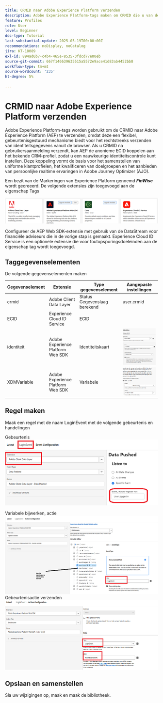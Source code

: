 ```yaml
---
title: CRMID naar Adobe Experience Platform verzenden
description: Adobe Experience Platform-tags maken om CRMID die u van de browser hebt ontvangen, naar Adobe Experience Platform te verzenden
feature: Profiles
role: User
level: Beginner
doc-type: Tutorial
last-substantial-update: 2025-05-19T00:00:00Z
recommendations: noDisplay, noCatalog
jira: KT-18089
exl-id: 894ad6b7-c4b4-465e-8535-3fdcd77e00eb
source-git-commit: 667f146639635515a5572e9ace41d83ab4452bb8
workflow-type: tm+mt
source-wordcount: '235'
ht-degree: 5%

---
```


# CRMID naar Adobe Experience Platform verzenden

Adobe Experience Platform-tags worden gebruikt om de CRMID naar Adobe Experience Platform (AEP) te verzenden, omdat deze een flexibel, gebeurtenisgestuurd mechanisme biedt voor het rechtstreeks verzenden van identiteitsgegevens vanuit de browser. Als u CRMID na gebruikersaanmelding verzendt, kan AEP de anonieme ECID koppelen aan het bekende CRM-profiel, zodat u een nauwkeurige identiteitscontrole kunt instellen. Deze koppeling vormt de basis voor het samenstellen van uniforme klantprofielen, het kwalificeren van doelgroepen en het aanbieden van persoonlijke realtime ervaringen in Adobe Journey Optimizer (AJO).

Een bezit van de Markeringen van Experience Platform genoemd _**FinWise**_ wordt gecreeerd. De volgende extensies zijn toegevoegd aan de eigenschap Tags

![ markeringen-uitbreidingen ](assets/tags-extensions.png)

Configureer de AEP Web SDK-extensie met gebruik van de DataStream voor financiële adviseurs die in de vorige stap is gemaakt.
Experience Cloud ID Service is een optionele extensie die voor foutopsporingsdoeleinden aan de eigenschap tag wordt toegevoegd.

## Taggegevenselementen

De volgende gegevenselementen maken

| Gegevenselement | Extensie | Type gegevenselement | Aangepaste instellingen |
|--------------|-----------------------------------|---------------------------|----------------------------------------|
| crmid | Adobe Client Data Layer | Status Gegevenslaag berekend | user.crmid |
| ECID | Experience Cloud ID Service | ECID |                                        |
| identiteit | Adobe Experience Platform Web SDK | Identiteitskaart | ![afbeelding](assets/identity-settings.png) |
| XDMVariable | Adobe Experience Platform Web SDK | Variabele | ![afbeelding](assets/xdmvariable.png) |

## Regel maken

Maak een regel met de naam LoginEvent met de volgende gebeurtenis en handelingen

Gebeurtenis
![ gebeurtenis ](assets/data-pushed-event1.png)

Variabele bijwerken, actie
![ update-veranderlijk ](assets/update-variable1.png)
Gebeurtenisactie verzenden
![ send-event ](assets/send-event1.png)

## Opslaan en samenstellen

Sla uw wijzigingen op, maak en maak de bibliotheek.

